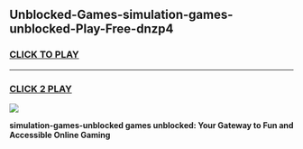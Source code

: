 
## Unblocked-Games-simulation-games-unblocked-Play-Free-dnzp4
<h3>
<a href="https://premium76.site?title=simulation-games-unblocked&ref=10A">CLICK TO PLAY</a></h3>
<hr>

<h3>
<a href="https://premium76.site?title=simulation-games-unblocked&ref=10A">CLICK 2 PLAY</a>
  
</h3>

<a href="https://premium76.site?title=simulation-games-unblocked&ref=10A"><img src="https://clearcache.store/games.png"></a>


**simulation-games-unblocked games unblocked: Your Gateway to Fun and Accessible Online Gaming**
